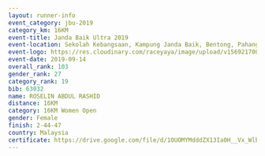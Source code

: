 ```yaml
---
layout: runner-info 
event_category: jbu-2019 
category_km: 16KM 
event-title: Janda Baik Ultra 2019 
event-location: Sekolah Kebangsaan, Kampung Janda Baik, Bentong, Pahang, Malaysia 
event-logo: https://res.cloudinary.com/raceyaya/image/upload/v1569217009/logo/janda-baik_vch1pc.jpg 
event-date: 2019-09-14
overall_rank: 103
gender_rank: 27
category_rank: 19
bib: 63032
name: ROSELIN ABDUL RASHID
distance: 16KM
category: 16KM Women Open
gender: Female
finish: 2-44-47
country: Malaysia
certificate: https://drive.google.com/file/d/1OUOMYMdddZX13Ia0H__Vx_Wlb26ZEhzp/view?usp=sharing
---
```

